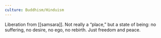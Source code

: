 ```yaml
---
culture: Buddhism/Hinduism
---
```


Liberation from [[samsara]]. Not really a “place,” but a state of being: no suffering, no desire, no ego, no rebirth. Just freedom and peace.